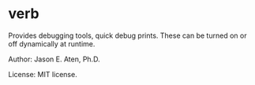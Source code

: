 verb
====

Provides debugging tools, quick debug prints. These
can be turned on or off dynamically at runtime.

Author: Jason E. Aten, Ph.D.

License: MIT license.
